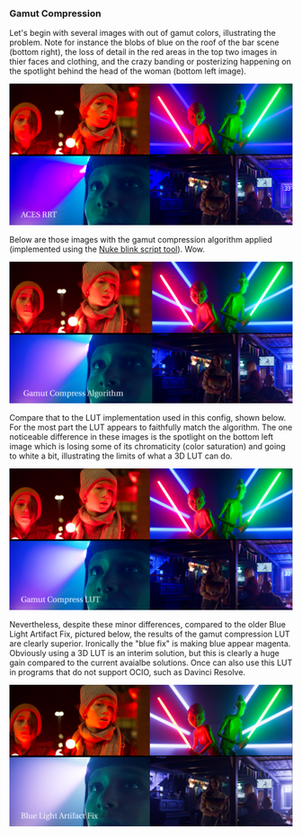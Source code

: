  <h3>Gamut Compression</h3>
 
 Let's begin with several images with out of gamut colors, illustrating the problem. 
 Note for instance the blobs of blue on the roof of the bar scene (bottom right), the loss of detail in the red areas in the top two images in thier faces and clothing, 
 and the crazy banding or posterizing happening on the spotlight behind the head of the woman (bottom left image).<p>
  
  <img src="img/Gamut_rrt.png"> <p>
    
Below are those images with the gamut compression algorithm applied (implemented using the <a href="https://github.com/jedypod/gamut-compress">Nuke blink script tool</a>). 
  Wow. <p>
    
   <img src="img/Gamut_nk.png"> <p>  
     
Compare that to the LUT implementation used in this config, shown below. For the most part the LUT appears to faithfully match the algorithm. 
     The one noticeable difference in these images is the spotlight on the bottom left image which is losing some of its chromaticity (color saturation) and going to white a bit, 
     illustrating the limits of what a 3D LUT can do. <p>
<img src="img/Gamut_lut.png"> <p> 
      
Nevertheless, despite these minor differences, compared to the older Blue Light Artifact Fix, pictured below, the results of the gamut compression LUT are clearly superior. Ironically the "blue fix" is making blue appear magenta.
Obviously using a 3D LUT is an interim solution, but this is clearly a huge gain compared to the current avaialbe solutions. Once can also use this LUT in
programs that do not support OCIO, such as Davinci Resolve.<p>
<img src="img/Gamut_bluefix.png"> <p>  
